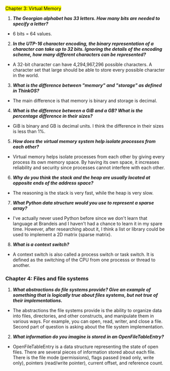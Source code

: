 
<mark>Chapter 3: Virtual Memory</mark>


1. _**The Georgian alphabet has 33 letters. How many bits are needed to specify a letter?**_
  * 6 bits = 64 values. 

2. _**In the UTP-16 character encoding, the binary representation of a character can take up to 32 bits. Ignoring the details of the encoding scheme, how many different characters can be represented?**_
  * A 32-bit character can have 4,294,967,296 possible characters. A character set that large should be able to store every possible character in the world.

3. _**What is the difference between "memory" and "storage" as defined in ThinkOS?**_
  * The main difference is that memory is binary and storage is decimal.

4. _**What is the difference between a GiB and a GB? What is the percentage difference in their sizes?**_
  * GiB is binary and GB is decimal units. I think the difference in their sizes is less than 1%.
  
5. _**How does the virtual memory system help isolate processes from each other?**_
  * Virtual memory helps isolate processes from each other by giving every process its own memory space. By having its own space, it increases reliability and security since processes cannot interfere with each other.  

6. _**Why do you think the stack and the heap are usually located at opposite ends of the address space?**_
  * The reasoning is the stack is very fast, while the heap is very slow. 
  
7. _**What Python data structure would you use to represent a sparse array?**_
  * I've actually never used Python before since we don't learn that language at Brandeis and I haven't had a chance to learn it in my spare time. However, after researching about it, I think a list or library could be used to implement a 2D matrix (sparse matrix).
 
8. _**What is a context switch?**_
  * A context switch is also called a process switch or task switch. It is defined as the switching of the CPU from one processs or thread to another. 
  


### Chapter 4: Files and file systems


1. _**What abstractions do file systems provide? Give an example of something that is logically true about files systems, but not true of their implementations.**_
  * The abstractions the file systems provide is the ability to organize data into files, directories, and other constructs, and manipulate them in various ways. For example, you can open, read, writer, and close a file. Second part of question is asking about the file system implementation.
 
2. _**What information do you imagine is stored in an OpenFileTableEntry?**_
  * OpenFileTableEntry is a data structure representing the state of open files. There are several pieces of information stored about each file. There is the file mode (permissions), flags passed (read only, write only), pointers (read/write pointer), current offset, and reference count. 
  

  
